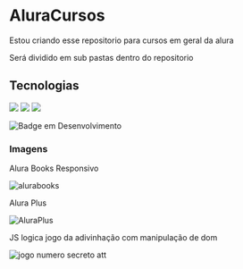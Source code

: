 <h1>AluraCursos</h1>
<p>Estou criando esse repositorio para cursos em geral da alura</p>

<p>Será dividido em sub pastas dentro do repositorio</p>

<h2>Tecnologias</h2>
<div>
 <img src="https://img.shields.io/badge/css3-%231572B6.svg?style=for-the-badge&logo=css3&logoColor=white">
 <img src="https://img.shields.io/badge/html5-%23E34F26.svg?style=for-the-badge&logo=html5&logoColor=white">
 <img src="https://img.shields.io/badge/javascript-%23323330.svg?style=for-the-badge&logo=javascript&logoColor=%23F7DF1E">
</div>

![Badge em Desenvolvimento](http://img.shields.io/static/v1?label=STATUS&message=EM%20DESENVOLVIMENTO&color=GREEN&style=for-the-badge)

<h3>Imagens</h3>

 <p>Alura Books Responsivo</p>

![alurabooks](https://github.com/user-attachments/assets/34846f28-c36c-489f-9197-c40d74f8e743)

 <p>Alura Plus</p>

![AluraPlus](https://github.com/user-attachments/assets/9e582927-2a59-4d65-aba0-33ddc404f677)

 <p>JS logica jogo da adivinhação com manipulação de dom</p> 

![jogo numero secreto att](https://github.com/user-attachments/assets/c78b79f0-b0f3-4dd9-8c2d-1974ebf14fcc)

